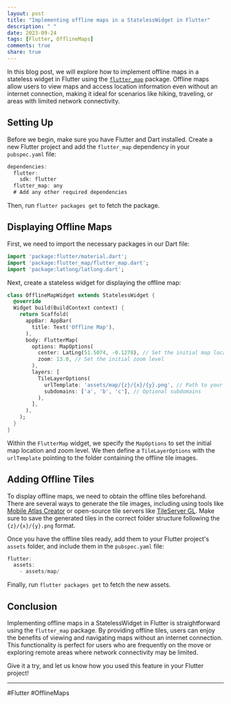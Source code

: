 ```yaml
---
layout: post
title: "Implementing offline maps in a StatelessWidget in Flutter"
description: " "
date: 2023-09-24
tags: [Flutter, OfflineMaps]
comments: true
share: true
---
```


In this blog post, we will explore how to implement offline maps in a stateless widget in Flutter using the [`flutter_map`](https://pub.dev/packages/flutter_map) package. Offline maps allow users to view maps and access location information even without an internet connection, making it ideal for scenarios like hiking, traveling, or areas with limited network connectivity.

## Setting Up

Before we begin, make sure you have Flutter and Dart installed. Create a new Flutter project and add the `flutter_map` dependency in your `pubspec.yaml` file:

```dart
dependencies:
  flutter:
    sdk: flutter
  flutter_map: any
  # Add any other required dependencies
```

Then, run `flutter packages get` to fetch the package.

## Displaying Offline Maps

First, we need to import the necessary packages in our Dart file:

```dart
import 'package:flutter/material.dart';
import 'package:flutter_map/flutter_map.dart';
import 'package:latlong/latlong.dart';
```

Next, create a stateless widget for displaying the offline map:

```dart
class OfflineMapWidget extends StatelessWidget {
  @override
  Widget build(BuildContext context) {
    return Scaffold(
      appBar: AppBar(
        title: Text('Offline Map'),
      ),
      body: FlutterMap(
        options: MapOptions(
          center: LatLng(51.5074, -0.1278), // Set the initial map location
          zoom: 13.0, // Set the initial zoom level
        ),
        layers: [
          TileLayerOptions(
            urlTemplate: 'assets/map/{z}/{x}/{y}.png', // Path to your offline tile images
            subdomains: ['a', 'b', 'c'], // Optional subdomains
          ),
        ],
      ),
    );
  }
}
```

Within the `FlutterMap` widget, we specify the `MapOptions` to set the initial map location and zoom level. We then define a `TileLayerOptions` with the `urlTemplate` pointing to the folder containing the offline tile images.

## Adding Offline Tiles

To display offline maps, we need to obtain the offline tiles beforehand. There are several ways to generate the tile images, including using tools like [Mobile Atlas Creator](https://mobac.sourceforge.io/) or open-source tile servers like [TileServer GL](https://tileserver.readthedocs.io/). Make sure to save the generated tiles in the correct folder structure following the `{z}/{x}/{y}.png` format.

Once you have the offline tiles ready, add them to your Flutter project's `assets` folder, and include them in the `pubspec.yaml` file:

```dart
flutter:
  assets:
    - assets/map/
```

Finally, run `flutter packages get` to fetch the new assets.

## Conclusion

Implementing offline maps in a StatelessWidget in Flutter is straightforward using the `flutter_map` package. By providing offline tiles, users can enjoy the benefits of viewing and navigating maps without an internet connection. This functionality is perfect for users who are frequently on the move or exploring remote areas where network connectivity may be limited.

Give it a try, and let us know how you used this feature in your Flutter project!

---

#Flutter #OfflineMaps